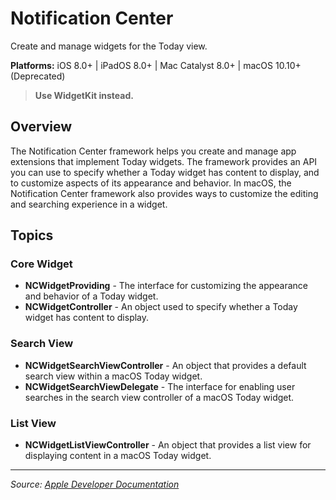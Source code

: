 # Notification Center

Create and manage widgets for the Today view.

**Platforms:** iOS 8.0+ | iPadOS 8.0+ | Mac Catalyst 8.0+ | macOS 10.10+ (Deprecated)

> **Use WidgetKit instead.**

## Overview

The Notification Center framework helps you create and manage app extensions that implement Today widgets. The framework provides an API you can use to specify whether a Today widget has content to display, and to customize aspects of its appearance and behavior. In macOS, the Notification Center framework also provides ways to customize the editing and searching experience in a widget.

## Topics

### Core Widget
- **NCWidgetProviding** - The interface for customizing the appearance and behavior of a Today widget.
- **NCWidgetController** - An object used to specify whether a Today widget has content to display.

### Search View
- **NCWidgetSearchViewController** - An object that provides a default search view within a macOS Today widget.
- **NCWidgetSearchViewDelegate** - The interface for enabling user searches in the search view controller of a macOS Today widget.

### List View
- **NCWidgetListViewController** - An object that provides a list view for displaying content in a macOS Today widget.

---

*Source: [Apple Developer Documentation](https://developer.apple.com/documentation/NotificationCenter)*